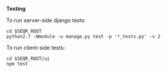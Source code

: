 **Testing**

To run server-side django tests:

```
cd $SEQR_ROOT
python2.7 -Wmodule -u manage.py test -p '*_tests.py' -v 2
```


To run client-side tests:

```
cd $SEQR_ROOT/ui
npm test
```
